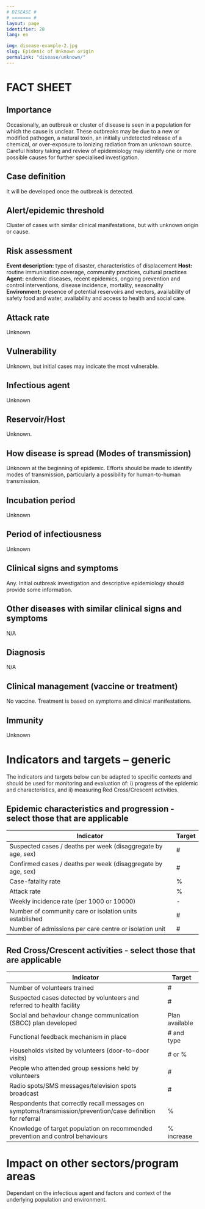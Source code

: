 ```yaml
---
# DISEASE #
# ======= #
layout: page
identifier: 28
lang: en

img: disease-example-2.jpg
slug: Epidemic of Unknown origin
permalink: "disease/unknown/"
---
```


# FACT SHEET

## Importance

Occasionally, an outbreak or cluster of disease is seen in a population for which the cause is unclear. These outbreaks may be due to a new or modified pathogen, a natural toxin, an initially undetected release of a chemical, or over-exposure to ionizing radiation from an unknown source. Careful history taking and review of epidemiology may identify one or more possible causes for further specialised investigation. 

## Case definition	

It will be developed once the outbreak is detected.



## Alert/epidemic threshold
Cluster of cases with similar clinical manifestations, but with unknown origin or cause.


## Risk assessment

**Event description:** type of disaster, characteristics of displacement
**Host:** routine immunisation coverage, community practices, cultural practices
**Agent:** endemic diseases, recent epidemics, ongoing prevention and control interventions, disease incidence, mortality, seasonality
**Environment:** presence of potential reservoirs and vectors, availability of safety food and water, availability and access to health and social care.


## Attack rate
Unknown

## Vulnerability

Unknown, but initial cases may indicate the most vulnerable.


## Infectious agent	

Unknown

## Reservoir/Host

Unknown.

## How disease is spread (Modes of transmission)	

Unknown at the beginning of epidemic. Efforts should be made to identify modes of transmission, particularly a possibility for human-to-human transmission.

## Incubation period

Unknown

## Period of infectiousness	

Unknown

## Clinical signs and symptoms

Any. Initial outbreak investigation and descriptive epidemiology should provide some information.


## Other diseases with similar clinical signs and symptoms

N/A

## Diagnosis

N/A


## Clinical management (vaccine or treatment)

No vaccine. Treatment is based on symptoms and clinical manifestations.

  
## Immunity	

Unknown


# Indicators and targets – generic 
The indicators and targets below can be adapted to specific contexts and should be used for monitoring and evaluation of: i) progress of the epidemic and characteristics, and ii) measuring Red Cross/Crescent activities.  
 

<!-- start ## Epidemic characteristics and progression	 -->

## Epidemic characteristics and progression  - select those that are applicable 

Indicator | Target
--- | ---
Suspected cases / deaths per week (disaggregate by age, sex) |	# 
Confirmed cases / deaths per week (disaggregate by age, sex) |	#
Case-fatality rate |	%
Attack rate |	% 
Weekly incidence rate (per 1000 or 10000) |	-	
Number of community care or isolation units established  |	# 
Number of admissions per care centre or isolation unit |	# 
	

<!-- end ## Epidemic characteristics and progression	 -->

## Red Cross/Crescent activities - select those that are applicable

Indicator | Target
--- | ---
Number of volunteers trained |	# 
Suspected cases detected by volunteers and referred to health facility  |	# 
Social and behaviour change communication (SBCC) plan developed |	Plan available 
Functional feedback mechanism in place |	# and type 
Households visited by volunteers (door-to-door visits) |	# or % 
People who attended group sessions held by volunteers |	# 
Radio spots/SMS messages/television spots broadcast |	# 
Respondents that correctly recall messages on symptoms/transmission/prevention/case definition for referral |	% 
Knowledge of target population on recommended prevention and control behaviours |	% increase



# Impact on other sectors/program areas 

Dependant on the infectious agent and factors and context of the underlying population and environment.

